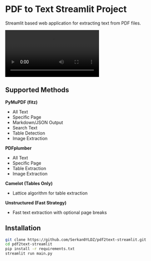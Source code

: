 # PDF to Text Streamlit Project

Streamlit based web application for extracting text from PDF files.

<video controls src="pdf2text.mp4" title="Title"></video>

## Supported Methods

**PyMuPDF (fitz)**
- All Text
- Specific Page
- Markdown/JSON Output
- Search Text
- Table Detection
- Image Extraction

**PDFplumber**
- All Text
- Specific Page
- Table Extraction
- Image Extraction

**Camelot (Tables Only)**
- Lattice algorithm for table extraction

**Unstructured (Fast Strategy)**
- Fast text extraction with optional page breaks

## Installation

```bash
git clone https://github.com/Serkan0YLDZ/pdf2text-streamlit.git
cd pdf2text-streamlit
pip install -r requirements.txt
streamlit run main.py
```